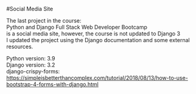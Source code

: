 #Social Media Site

The last project in the course:     
Python and Django Full Stack Web Developer Bootcamp    
is a social media site, however, the course is not updated to Django 3     
I updated the project using the Django documentation and some external resources.


Python version: 3.9     
Django version: 3.2      
django-crispy-forms: https://simpleisbetterthancomplex.com/tutorial/2018/08/13/how-to-use-bootstrap-4-forms-with-django.html

